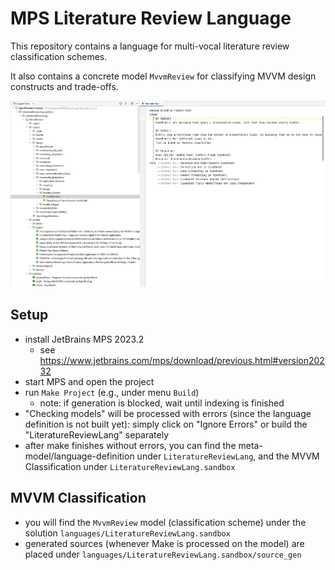 # MPS Literature Review Language

This repository contains a language for multi-vocal literature review classification schemes.

It also contains a concrete model `MvvmReview` for classifying MVVM design constructs and trade-offs.

![Screenshot](images/screenshot_model.png)

## Setup

* install JetBrains MPS 2023.2
  * see https://www.jetbrains.com/mps/download/previous.html#version20232
* start MPS and open the project
* run `Make Project` (e.g., under menu `Build`)
  * note: if generation is blocked, wait until indexing is finished
* "Checking models" will be processed with errors (since the language definition is not built yet): simply click on "Ignore Errors" or build the "LiteratureReviewLang" separately
* after make finishes without errors, you can find the meta-model/language-definition under `LiteratureReviewLang`, and the MVVM Classification under `LiteratureReviewLang.sandbox`

## MVVM Classification

* you will find the `MvvmReview` model (classification scheme) under the solution `languages/LiteratureReviewLang.sandbox`
* generated sources (whenever Make is processed on the model) are placed under `languages/LiteratureReviewLang.sandbox/source_gen`
